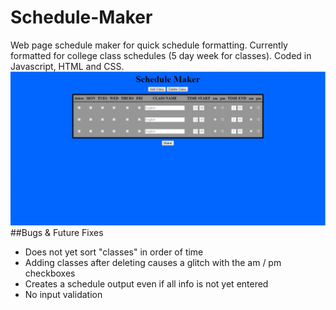 # Schedule-Maker
Web page schedule maker for quick schedule formatting.
Currently formatted for college class schedules (5 day week for classes).
Coded in Javascript, HTML and CSS.    
![ScreenShot](https://raw.githubusercontent.com/tristanzickovich/Schedule-Maker/master/other/schedule%20maker.gif?raw=true)   
##Bugs & Future Fixes
* Does not yet sort "classes" in order of time
* Adding classes after deleting causes a glitch with the am / pm checkboxes
* Creates a schedule output even if all info is not yet entered
* No input validation
